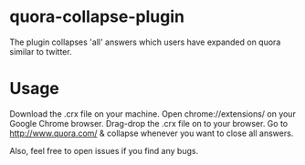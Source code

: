 quora-collapse-plugin
=====================

The plugin collapses 'all' answers which users have expanded on quora
similar to twitter.

Usage
=====
Download the .crx file on your machine.
Open chrome://extensions/ on your Google Chrome browser.
Drag-drop the .crx file on to your browser.
Go to http://www.quora.com/ & collapse whenever you want to
close all answers.

Also, feel free to open issues if you find any bugs. 
